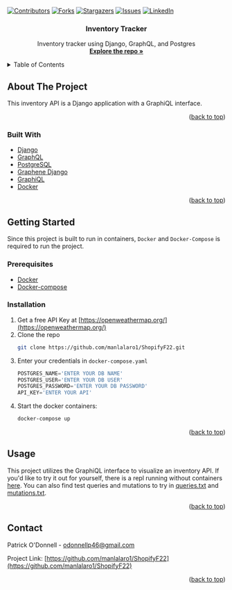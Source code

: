 <div id="top"></div>



<!-- PROJECT SHIELDS -->
[![Contributors][contributors-shield]][contributors-url]
[![Forks][forks-shield]][forks-url]
[![Stargazers][stars-shield]][stars-url]
[![Issues][issues-shield]][issues-url]
[![LinkedIn][linkedin-shield]][linkedin-url]



<h3 align="center">Inventory Tracker</h3>

  <p align="center">
    Inventory tracker using Django, GraphQL, and Postgres
    <br />
    <a href="https://github.com/manlalaro1/ShopifyF22"><strong>Explore the repo »</strong></a>
    <br />
  </p>
</div>



<!-- TABLE OF CONTENTS -->
<details>
  <summary>Table of Contents</summary>
  <ol>
    <li>
      <a href="#about-the-project">About The Project</a>
      <ul>
        <li><a href="#built-with">Built With</a></li>
      </ul>
    </li>
    <li>
      <a href="#getting-started">Getting Started</a>
      <ul>
        <li><a href="#prerequisites">Prerequisites</a></li>
        <li><a href="#installation">Installation</a></li>
      </ul>
    </li>
    <li><a href="#usage">Usage</a></li>
    <li><a href="#contact">Contact</a></li>
  </ol>
</details>



<!-- ABOUT THE PROJECT -->
## About The Project
This inventory API is a Django application with a GraphiQL interface. 

<p align="right">(<a href="#top">back to top</a>)</p>



### Built With

* [Django](https://www.djangoproject.com/)
* [GraphQL](https://graphql.org/)
* [PostgreSQL](https://www.postgresql.org/)
* [Graphene Django](https://docs.graphene-python.org/)
* [GraphiQL](https://github.com/graphql/graphiql)
* [Docker](https://www.docker.com/)

<p align="right">(<a href="#top">back to top</a>)</p>



<!-- GETTING STARTED -->
## Getting Started

Since this project is built to run in containers, `Docker` and `Docker-Compose` is required to run the project.

### Prerequisites

* [Docker](https://docs.docker.com/get-docker/)
* [Docker-compose](https://docs.docker.com/compose/install/)

### Installation

1. Get a free API Key at [https://openweathermap.org/](https://openweathermap.org/)
2. Clone the repo
   ```sh
   git clone https://github.com/manlalaro1/ShopifyF22.git
   ```
3. Enter your credentials in `docker-compose.yaml`
   ```python
   POSTGRES_NAME='ENTER YOUR DB NAME'
   POSTGRES_USER='ENTER YOUR DB USER'
   POSTGRES_PASSWORD='ENTER YOUR DB PASSWORD'
   API_KEY='ENTER YOUR API'
   ```
4. Start the docker containers:
   ```sh
   docker-compose up
   ```

<p align="right">(<a href="#top">back to top</a>)</p>



<!-- USAGE EXAMPLES -->
## Usage

This project utilizes the GraphiQL interface to visualize an inventory API. If you'd like to try it out for yourself, there is a repl running without containers [here](https://shopifyf22-1.manlalaro1.repl.co/). You can also find test queries and mutations to try in [queries.txt](https://github.com/manlalaro1/ShopifyF22/blob/main/queries.txt) and [mutations.txt](https://github.com/manlalaro1/ShopifyF22/blob/main/queries.txt).

<p align="right">(<a href="#top">back to top</a>)</p>



<!-- CONTACT -->
## Contact

Patrick O'Donnell - odonnellp46@gmail.com

Project Link: [https://github.com/manlalaro1/ShopifyF22](https://github.com/manlalaro1/ShopifyF22)

<p align="right">(<a href="#top">back to top</a>)</p>



<!-- MARKDOWN LINKS & IMAGES -->
<!-- https://www.markdownguide.org/basic-syntax/#reference-style-links -->
[contributors-shield]: https://img.shields.io/github/contributors/manlalaro1/ShopifyF22.svg?style=for-the-badge
[contributors-url]: https://github.com/manlalaro1/ShopifyF22/graphs/contributors
[forks-shield]: https://img.shields.io/github/forks/manlalaro1/ShopifyF22.svg?style=for-the-badge
[forks-url]: https://github.com/manlalaro1/ShopifyF22/network/members
[stars-shield]: https://img.shields.io/github/stars/manlalaro1/ShopifyF22.svg?style=for-the-badge
[stars-url]: https://github.com/manlalaro1/ShopifyF22/stargazers
[issues-shield]: https://img.shields.io/github/issues/manlalaro1/ShopifyF22.svg?style=for-the-badge
[issues-url]: https://github.com/manlalaro1/ShopifyF22/issues
[linkedin-shield]: https://img.shields.io/badge/-LinkedIn-black.svg?style=for-the-badge&logo=linkedin&colorB=555
[linkedin-url]: https://linkedin.com/in/pvtrick-odonnell
